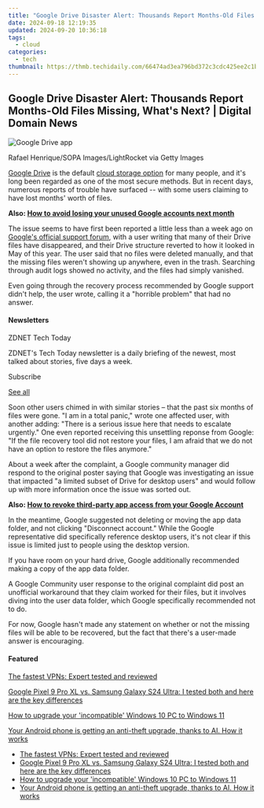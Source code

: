 ```yaml
---
title: "Google Drive Disaster Alert: Thousands Report Months-Old Files Missing, What's Next? | Digital Domain News"
date: 2024-09-18 12:19:35
updated: 2024-09-20 10:36:18
tags:
  - cloud
categories:
  - tech
thumbnail: https://thmb.techidaily.com/66474ad3ea796bd372c3cdc425ee2c1b3cee0dd881c03ccdd13266e6df3b21d0.jpg
---
```


## Google Drive Disaster Alert: Thousands Report Months-Old Files Missing, What's Next? | Digital Domain News

![Google Drive app](https://www.zdnet.com/a/img/resize/04c337535a231e3ad4f8846c7ecb2e8f4c5106b4/2023/11/27/3ed9cf43-8434-4899-a7de-1c92f8d60a6f/gettyimages-1231819984.jpg?auto=webp&width=1280)

Rafael Henrique/SOPA Images/LightRocket via Getty Images

[Google Drive](https://www.zdnet.com/article/need-a-better-way-to-manage-your-google-drive-data-google-was-no-help-but-this-tool-solved-my-storage-mess/) is the default [cloud storage option](https://www.zdnet.com/article/best-cloud-storage/) for many people, and it's long been regarded as one of the most secure methods. But in recent days, numerous reports of trouble have surfaced -- with some users claiming to have lost months' worth of files.

**Also: [How to avoid losing your unused Google accounts next month](https://www.zdnet.com/article/how-to-avoid-losing-your-unused-google-accounts-next-month/)**

The issue seems to have first been reported a little less than a week ago on [Google's official support forum](https://support.google.com/drive/thread/245055606/google-drive-files-suddenly-disappeared-the-drive-literally-went-back-to-condition-in-may-2023), with a user writing that many of their Drive files have disappeared, and their Drive structure reverted to how it looked in May of this year. The user said that no files were deleted manually, and that the missing files weren't showing up anywhere, even in the trash. Searching through audit logs showed no activity, and the files had simply vanished. 

Even going through the recovery process recommended by Google support didn't help, the user wrote, calling it a "horrible problem" that had no answer. 

#### Newsletters

ZDNET Tech Today

ZDNET's Tech Today newsletter is a daily briefing of the newest, most talked about stories, five days a week.

 Subscribe

[See all](https://www.zdnet.com/newsletters/)

Soon other users chimed in with similar stories – that the past six months of files were gone. "I am in a total panic," wrote one affected user, with another adding: "There is a serious issue here that needs to escalate urgently." One even reported receiving this unsettling reponse from Google: "If the file recovery tool did not restore your files, I am afraid that we do not have an option to restore the files anymore."

About a week after the complaint, a Google community manager did respond to the original poster saying that Google was investigating an issue that impacted "a limited subset of Drive for desktop users" and would follow up with more information once the issue was sorted out. 

**Also: [How to revoke third-party app access from your Google Account](https://www.zdnet.com/home-and-office/work-life/how-to-revoke-third-party-app-access-from-your-google-account/)**

In the meantime, Google suggested not deleting or moving the app data folder, and not clicking "Disconnect account." While the Google representative did specifically reference desktop users, it's not clear if this issue is limited just to people using the desktop version.

If you have room on your hard drive, Google additionally recommended making a copy of the app data folder. 

A Google Community user response to the original complaint did post an unofficial workaround that they claim worked for their files, but it involves diving into the user data folder, which Google specifically recommended not to do. 

For now, Google hasn't made any statement on whether or not the missing files will be able to be recovered, but the fact that there's a user-made answer is encouraging.

#### Featured

[The fastest VPNs: Expert tested and reviewed](https://www.zdnet.com/article/fastest-vpn/ "The fastest VPNs: Expert tested and reviewed")

[Google Pixel 9 Pro XL vs. Samsung Galaxy S24 Ultra: I tested both and here are the key differences](https://www.zdnet.com/article/google-pixel-9-pro-xl-vs-samsung-galaxy-s24-ultra/ "Google Pixel 9 Pro XL vs. Samsung Galaxy S24 Ultra: I tested both and here are the key differences")

[How to upgrade your 'incompatible' Windows 10 PC to Windows 11](https://www.zdnet.com/article/how-to-upgrade-your-incompatible-windows-10-pc-to-windows-11/ "How to upgrade your 'incompatible' Windows 10 PC to Windows 11")

[Your Android phone is getting an anti-theft upgrade, thanks to AI. How it works](https://www.zdnet.com/article/your-android-phone-is-getting-an-anti-theft-upgrade-thanks-to-ai-how-it-works/ "Your Android phone is getting an anti-theft upgrade, thanks to AI. How it works")

* [The fastest VPNs: Expert tested and reviewed](https://www.zdnet.com/article/fastest-vpn/ "The fastest VPNs: Expert tested and reviewed")
* [Google Pixel 9 Pro XL vs. Samsung Galaxy S24 Ultra: I tested both and here are the key differences](https://www.zdnet.com/article/google-pixel-9-pro-xl-vs-samsung-galaxy-s24-ultra/ "Google Pixel 9 Pro XL vs. Samsung Galaxy S24 Ultra: I tested both and here are the key differences")
* [How to upgrade your 'incompatible' Windows 10 PC to Windows 11](https://www.zdnet.com/article/how-to-upgrade-your-incompatible-windows-10-pc-to-windows-11/ "How to upgrade your 'incompatible' Windows 10 PC to Windows 11")
* [Your Android phone is getting an anti-theft upgrade, thanks to AI. How it works](https://www.zdnet.com/article/your-android-phone-is-getting-an-anti-theft-upgrade-thanks-to-ai-how-it-works/ "Your Android phone is getting an anti-theft upgrade, thanks to AI. How it works")

<ins class="adsbygoogle"
     style="display:block"
     data-ad-format="autorelaxed"
     data-ad-client="ca-pub-7571918770474297"
     data-ad-slot="1223367746"></ins>



<ins class="adsbygoogle"
     style="display:block"
     data-ad-client="ca-pub-7571918770474297"
     data-ad-slot="8358498916"
     data-ad-format="auto"
     data-full-width-responsive="true"></ins>
